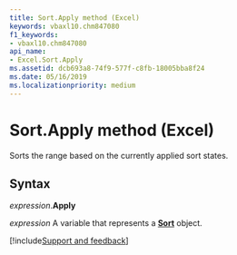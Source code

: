 ```yaml
---
title: Sort.Apply method (Excel)
keywords: vbaxl10.chm847080
f1_keywords:
- vbaxl10.chm847080
api_name:
- Excel.Sort.Apply
ms.assetid: dcb693a8-74f9-577f-c8fb-18005bba8f24
ms.date: 05/16/2019
ms.localizationpriority: medium
---
```



# Sort.Apply method (Excel)

Sorts the range based on the currently applied sort states.


## Syntax

_expression_.**Apply**

_expression_ A variable that represents a **[Sort](Excel.Sort.md)** object.




[!include[Support and feedback](~/includes/feedback-boilerplate.md)]
